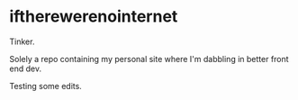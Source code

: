 iftherewerenointernet
=====================

Tinker.

Solely a repo containing my personal site where I'm dabbling in better front end dev.

Testing some edits.
